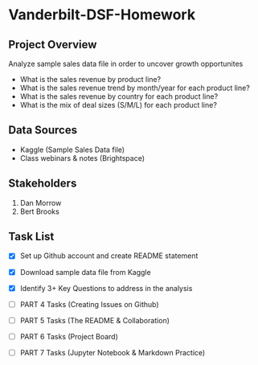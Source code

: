 # Vanderbilt-DSF-Homework

## Project Overview
Analyze sample sales data file in order to uncover growth opportunites
- What is the sales revenue by product line?
- What is the sales revenue trend by month/year for each product line?
- What is the sales revenue by country for each product line?
- What is the mix of deal sizes (S/M/L) for each product line?

## Data Sources
- Kaggle (Sample Sales Data file)
- Class webinars & notes (Brightspace)

## Stakeholders
1. Dan Morrow
2. Bert Brooks

## Task List
- [X] Set up Github account and create README statement
- [X] Download sample data file from Kaggle
- [X] Identify 3+ Key Questions to address in the analysis
- [ ] PART 4 Tasks (Creating Issues on Github)
- [ ] PART 5 Tasks (The README & Collaboration)
- [ ] PART 6 Tasks (Project Board)
- [ ] PART 7 Tasks (Jupyter Notebook & Markdown Practice)

